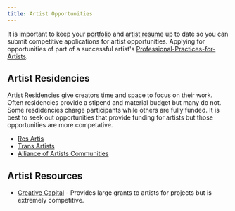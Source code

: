 ```yaml
---
title: Artist Opportunities
---
```


It is important to keep your [portfolio](/tutorials/how-to-make-an-artist-portfolio-website.md) and [artist resume](art-faq/how-to-write-an-artist-resume.md) up to date so you can submit competitive applications for artist opportunities. Applying for opportunities of part of a successful artist's [Professional-Practices-for-Artists](art-faq/professional-practices-for-artists.md).

## Artist Residencies

Artist Residencies give creators time and space to focus on their work. Often residencies provide a stipend and material budget but many do not. Some resdidencies charge participants while others are fully funded. It is best to seek out opportunities that provide funding for artists but those opportunities are more competative.

- [Res Artis](http://www.resartis.org/)
- [Trans Artists](http://www.transartists.org/)
- [Alliance of Artists Communities](http://www.artistcommunities.org/)

## Artist Resources

- [Creative Capital](https://www.creative-capital.org/) - Provides large grants to artists for projects but is extremely competitive.
